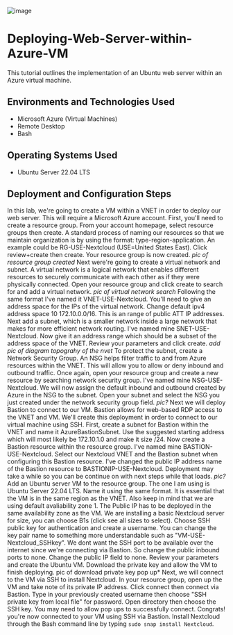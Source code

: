 ![image](https://github.com/user-attachments/assets/fc3d930c-5797-47f0-a08a-9358c480a389)
# Deploying-Web-Server-within-Azure-VM
This tutorial outlines the implementation of an Ubuntu web server within an Azure virtual machine.
## Environments and Technologies Used
+ Microsoft Azure (Virtual Machines)
+ Remote Desktop
+ Bash
## Operating Systems Used
+ Ubuntu Server 22.04 LTS
## Deployment and Configuration Steps
In this lab, we're going to create a VM within a VNET in order to deploy our web server. This will require a Microsoft Azure account. First, you'll need to create a resource group. From your account homepage, select resource groups then create. A standard process of naming our resources so that we maintain organization is by using the format: type-region-application. An example could be RG-USE-Nextcloud (USE=United States East). Click review+create then create. Your resource group is now created.
*pic of resource group created*
Next were're going to create a virtual network and subnet. A virtual network is a logical network that enables different resources to securely communicate with each other as if they were physically connected. Open your resource group and click create to search for and add a virtual network.
*pic of virtual network search*
Following the same format I've named it VNET-USE-Nextcloud. You'll need to give an address space for the IPs of the virtual network. Change default ipv4 address space 10 172.10.0.0/16. This is an range of public ATT IP addresses. Next add a subnet, which is a smaller network inside a large network that makes for more efficient network routing. I've named mine SNET-USE-Nextcloud. Now give it an address range which should be a subset of the address space of the VNET. Review your parameters and click create.
*add pic of diagram topograhy of the nvet*
To protect the subnet, create a Network Security Group. An NSG helps filter traffic to and from Azure resources within the VNET. This will allow you to allow or deny inbound and outbound traffic. Once again, open your resource group and create a new resource by searching network security group. I've named mine NSG-USE-Nextcloud. We will now assign the default inbound and outbound created by Azure in the NSG to the subnet. Open your subnet and select the NSG you just created under the network security group field.
*pic?*
Next we will deploy Bastion to connect to our VM. Bastion allows for web-based RDP access to the VNET and VM. We'll create this deployment in order to connect to our virtual machine using SSH. First, create a subnet for Bastion within the VNET and name it AzureBastionSubnet. Use the suggested starting address which will most likely be 172.10.1.0 and make it size /24. Now create a Bastion resource within the resource group. I've named mine BASTION-USE-Nextcloud. Select our Nextcloud VNET and the Bastion subnet when configuring this Bastion resource. I've changed the public IP address name of the Bastion resource to BASTIONIP-USE-Nextcloud. Deployment may take a while so you can be continue on with next steps while that loads.
*pic?*
Add an Ubuntu server VM to the resource group. The one I am using is Ubuntu Server 22.04 LTS. Name it using the same format. It is essential that the VM is in the same region as the VNET. Also keep in mind that we are using default avaliability zone 1. The Public IP has to be deployed in the same availability zone as the VM. We are installing a basic Nextcloud server for size, you can choose B1s (click see all sizes to select). Choose SSH public key for authentication and create a username. You can change the key pair name to something more understandable such as "VM-USE-Nextcloud_SSHkey". We dont want the SSH port to be available over the internet since we're connecting via Bastion. So change the public inbound ports to none. Change the public IP field to none. Review your parameters and create the Ubuntu VM. Download the private key and allow the VM to finish deploying.
pic of download private key pop up*
Next, we will connect to the VM via SSH to install Nextcloud. In your resource group, open up the VM and take note of its private IP address. Click connect then connect via Bastion. Type in your previously created username then choose "SSH private key from local file" for password. Open directory then choose the SSH key. You may need to allow pop ups to successfully connect. Congrats! you're now connected to your VM using SSH via Bastion. Install Nextcloud through the Bash command line by typing `sudo snap install Nextcloud`. 
